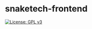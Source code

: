 # snaketech-frontend
[![License: GPL v3](https://img.shields.io/badge/License-GPLv3-blue.svg)](https://www.gnu.org/licenses/gpl-3.0)
